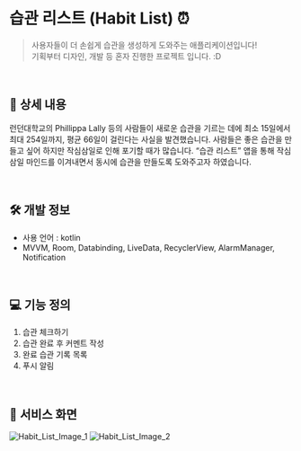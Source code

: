 # 습관 리스트 (Habit List) ⏰

> 사용자들이 더 손쉽게 습관을 생성하게 도와주는 애플리케이션입니다! </br>
> 기획부터 디자인, 개발 등 혼자 진행한 프로젝트 입니다. :D

</br>

## 📖 상세 내용

런던대학교의 Phillippa Lally 등의 사람들이 새로운 습관을 기르는 데에 최소 15일에서 최대 254일까지, 평균 66일이 걸린다는 사실을 발견했습니다. 사람들은 좋은 습관을 만들고 싶어 하지만 작심삼일로 인해 포기할 때가 많습니다. “습관 리스트” 앱을 통해 작심삼일 마인드를 이겨내면서 동시에 습관을 만들도록 도와주고자 하였습니다.

</br>

## 🛠️ 개발 정보
- 사용 언어 : kotlin
- MVVM, Room, Databinding, LiveData, RecyclerView, AlarmManager, Notification

</br>

## 💻 기능 정의
1. 습관 체크하기
2. 습관 완료 후 커멘트 작성
3. 완료 습관 기록 목록
4. 푸시 알림

</br>

## 👀 서비스 화면
![Habit_List_Image_1](https://github.com/YouHyein-hi/making_a_habit/assets/88173418/7a7175b1-b82e-467e-bc02-c1dd84e1fb69)
![Habit_List_Image_2](https://github.com/YouHyein-hi/making_a_habit/assets/88173418/2f7fcbaa-b805-4dc1-80fc-fb613a10e8ea)
